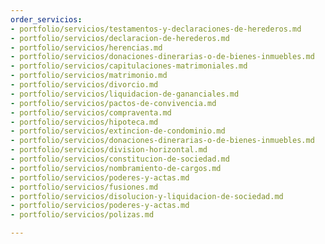 ```yaml
---
order_servicios:
- portfolio/servicios/testamentos-y-declaraciones-de-herederos.md
- portfolio/servicios/declaracion-de-herederos.md
- portfolio/servicios/herencias.md
- portfolio/servicios/donaciones-dinerarias-o-de-bienes-inmuebles.md
- portfolio/servicios/capitulaciones-matrimoniales.md
- portfolio/servicios/matrimonio.md
- portfolio/servicios/divorcio.md
- portfolio/servicios/liquidacion-de-gananciales.md
- portfolio/servicios/pactos-de-convivencia.md
- portfolio/servicios/compraventa.md
- portfolio/servicios/hipoteca.md
- portfolio/servicios/extincion-de-condominio.md
- portfolio/servicios/donaciones-dinerarias-o-de-bienes-inmuebles.md
- portfolio/servicios/division-horizontal.md
- portfolio/servicios/constitucion-de-sociedad.md
- portfolio/servicios/nombramiento-de-cargos.md
- portfolio/servicios/poderes-y-actas.md
- portfolio/servicios/fusiones.md
- portfolio/servicios/disolucion-y-liquidacion-de-sociedad.md
- portfolio/servicios/poderes-y-actas.md
- portfolio/servicios/polizas.md

---
```

